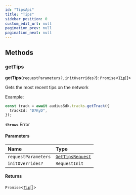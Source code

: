 ```yaml
---
id: "TipsApi"
title: "Tips"
sidebar_position: 0
custom_edit_url: null
pagination_prev: null
pagination_next: null
---
```


## Methods

### getTips

**getTips**(`requestParameters?`, `initOverrides?`): `Promise`<[`Tip`](../interfaces/Tip.md)[]\>

Gets the most recent tips on the network

Example:

```typescript
const track = await audiusSdk.tracks.getTrack({
  trackId: "D7KyD",
});
```

**`throws`** Error

#### Parameters

| Name | Type |
| :------ | :------ |
| `requestParameters` | [`GetTipsRequest`](../interfaces/GetTipsRequest.md) |
| `initOverrides?` | `RequestInit` |

#### Returns

`Promise`<[`Tip`](../interfaces/Tip.md)[]\>
